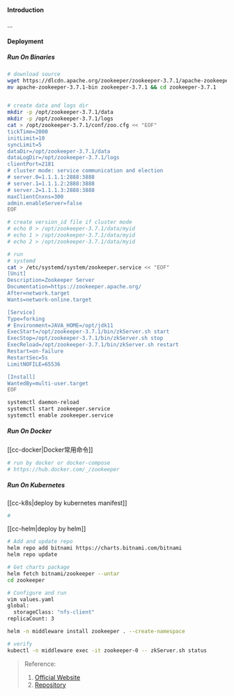 #### Introduction
...


#### Deployment
##### Run On Binaries
```bash
# download source
wget https://dlcdn.apache.org/zookeeper/zookeeper-3.7.1/apache-zookeeper-3.7.1-bin.tar.gz
mv apache-zookeeper-3.7.1-bin zookeeper-3.7.1 && cd zookeeper-3.7.1


# create data and logs dir
mkdir -p /opt/zookeeper-3.7.1/data
mkdir -p /opt/zookeeper-3.7.1/logs
cat > /opt/zookeeper-3.7.1/conf/zoo.cfg << "EOF"
tickTime=2000
initLimit=10
syncLimit=5
dataDir=/opt/zookeeper-3.7.1/data
dataLogDir=/opt/zookeeper-3.7.1/logs
clientPort=2181
# cluster mode: service communication and election
# server.0=1.1.1.1:2888:3888
# server.1=1.1.1.2:2888:3888
# server.2=1.1.1.3:2888:3888
maxClientCnxns=300
admin.enableServer=false
EOF

# create version_id file if cluster mode
# echo 0 > /opt/zookeeper-3.7.1/data/myid
# echo 1 > /opt/zookeeper-3.7.1/data/myid
# echo 2 > /opt/zookeeper-3.7.1/data/myid

# run
# systemd
cat > /etc/systemd/system/zookeeper.service << "EOF"
[Unit]
Description=Zookeeper Server
Documentation=https://zookeeper.apache.org/
After=network.target
Wants=network-online.target

[Service]
Type=forking
# Environment=JAVA_HOME=/opt/jdk11
ExecStart=/opt/zookeeper-3.7.1/bin/zkServer.sh start
ExecStop=/opt/zookeeper-3.7.1/bin/zkServer.sh stop
ExecReload=/opt/zookeeper-3.7.1/bin/zkServer.sh restart
Restart=on-failure
RestartSec=5s
LimitNOFILE=65536

[Install]
WantedBy=multi-user.target
EOF

systemctl daemon-reload
systemctl start zookeeper.service
systemctl enable zookeeper.service
```

##### Run On Docker
[[cc-docker|Docker常用命令]]
```bash
# run by docker or docker-compose
# https://hub.docker.com/_/zookeeper
```

##### Run On Kubernetes
[[cc-k8s|deploy by kubernetes manifest]]
```bash
# 
```

[[cc-helm|deploy by helm]]
```bash
# Add and update repo
helm repo add bitnami https://charts.bitnami.com/bitnami
helm repo update

# Get charts package
helm fetch bitnami/zookeeper --untar 
cd zookeeper

# Configure and run
vim values.yaml
global:
  storageClass: "nfs-client"
replicaCount: 3

helm -n middleware install zookeeper . --create-namespace 

# verify
kubectl -n middleware exec -it zookeeper-0 -- zkServer.sh status  
```



> Reference:
> 1. [Official Website](https://www.portainer.io/)
> 2. [Repository](https://github.com/portainer/portainer)
